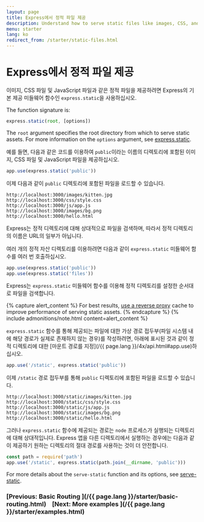 ```yaml
---
layout: page
title: Express에서 정적 파일 제공
description: Understand how to serve static files like images, CSS, and JavaScript in Express.js applications using the built-in 'static' middleware.
menu: starter
lang: ko
redirect_from: /starter/static-files.html
---
```


# Express에서 정적 파일 제공

이미지, CSS 파일 및 JavaScript 파일과 같은 정적 파일을 제공하려면 Express의 기본 제공 미들웨어 함수인 `express.static`을 사용하십시오.

The function signature is:

```js
express.static(root, [options])
```

The `root` argument specifies the root directory from which to serve static assets.
For more information on the `options` argument, see [express.static](/{{page.lang}}/4x/api.html#express.static).

예를 들면, 다음과 같은 코드를 이용하여 `public`이라는 이름의 디렉토리에 포함된 이미지, CSS 파일 및 JavaScript 파일을 제공하십시오.

```js
app.use(express.static('public'))
```

이제 다음과 같이 `public` 디렉토리에 포함된 파일을 로드할 수 있습니다.

```text
http://localhost:3000/images/kitten.jpg
http://localhost:3000/css/style.css
http://localhost:3000/js/app.js
http://localhost:3000/images/bg.png
http://localhost:3000/hello.html
```

<div class="doc-box doc-info">
Express는 정적 디렉토리에 대해 상대적으로 파일을 검색하며, 따라서 정적 디렉토리의 이름은 URL의 일부가 아닙니다.
</div>

여러 개의 정적 자산 디렉토리를 이용하려면 다음과 같이 `express.static` 미들웨어 함수를 여러 번 호출하십시오.

```js
app.use(express.static('public'))
app.use(express.static('files'))
```

Express는 `express.static` 미들웨어 함수를 이용해 정적 디렉토리를 설정한 순서대로 파일을 검색합니다.

{% capture alert_content %}
For best results, [use a reverse proxy](/{{page.lang}}/advanced/best-practice-performance.html#use-a-reverse-proxy) cache to improve performance of serving static assets.
{% endcapture %}
{% include admonitions/note.html content=alert_content %}

`express.static` 함수를 통해 제공되는 파일에 대한 가상 경로 접두부(파일 시스템 내에 해당 경로가 실제로 존재하지 않는 경우)를 작성하려면, 아래에 표시된 것과 같이 정적 디렉토리에 대한 [마운트 경로를 지정](/{{ page.lang }}/4x/api.html#app.use)하십시오.

```js
app.use('/static', express.static('public'))
```

이제 `/static` 경로 접두부를 통해 `public` 디렉토리에 포함된 파일을 로드할 수 있습니다.

```text
http://localhost:3000/static/images/kitten.jpg
http://localhost:3000/static/css/style.css
http://localhost:3000/static/js/app.js
http://localhost:3000/static/images/bg.png
http://localhost:3000/static/hello.html
```

그러나 `express.static` 함수에 제공되는 경로는 `node` 프로세스가 실행되는 디렉토리에 대해 상대적입니다. Express 앱을 다른 디렉토리에서 실행하는 경우에는 다음과 같이 제공하기 원하는 디렉토리의 절대 경로를 사용하는 것이 더 안전합니다.

```js
const path = require('path')
app.use('/static', express.static(path.join(__dirname, 'public')))
```

For more details about the `serve-static` function and its options, see  [serve-static](/resources/middleware/serve-static.html).

### [Previous: Basic Routing ](/{{ page.lang }}/starter/basic-routing.html)&nbsp;&nbsp;&nbsp;&nbsp;[Next: More examples ](/{{ page.lang }}/starter/examples.html)
